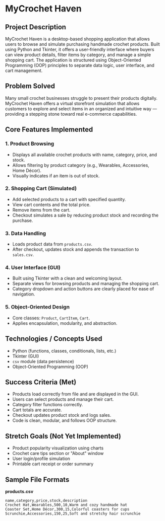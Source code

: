 # MyCrochet Haven

## Project Description  
MyCrochet Haven is a desktop-based shopping application that allows users to browse and simulate purchasing handmade crochet products. Built using Python and Tkinter, it offers a user-friendly interface where buyers can view product details, filter items by category, and manage a simple shopping cart. The application is structured using Object-Oriented Programming (OOP) principles to separate data logic, user interface, and cart management.

## Problem Solved  
Many small crochet businesses struggle to present their products digitally. MyCrochet Haven offers a virtual storefront simulation that allows customers to explore and select items in an organized and intuitive way — providing a stepping stone toward real e-commerce capabilities.

## Core Features Implemented

### 1. Product Browsing
- Displays all available crochet products with name, category, price, and stock.
- Allows filtering by product category (e.g., Wearables, Accessories, Home Décor).
- Visually indicates if an item is out of stock.

### 2. Shopping Cart (Simulated)
- Add selected products to a cart with specified quantity.
- View cart contents and the total price.
- Remove items from the cart.
- Checkout simulates a sale by reducing product stock and recording the purchase.

### 3. Data Handling
- Loads product data from `products.csv`.
- After checkout, updates stock and appends the transaction to `sales.csv`.

### 4. User Interface (GUI)
- Built using Tkinter with a clean and welcoming layout.
- Separate views for browsing products and managing the shopping cart.
- Category dropdown and action buttons are clearly placed for ease of navigation.

### 5. Object-Oriented Design
- Core classes: `Product`, `CartItem`, `Cart`.
- Applies encapsulation, modularity, and abstraction.

## Technologies / Concepts Used
- Python (functions, classes, conditionals, lists, etc.)
- Tkinter (GUI)
- `csv` module (data persistence)
- Object-Oriented Programming (OOP)

## Success Criteria (Met)
- Products load correctly from file and are displayed in the GUI.
- Users can select products and manage their cart.
- Category filter functions correctly.
- Cart totals are accurate.
- Checkout updates product stock and logs sales.
- Code is clean, modular, and follows OOP structure.

## Stretch Goals (Not Yet Implemented)
- Product popularity visualization using charts
- Crochet care tips section or "About" window
- User login/profile simulation
- Printable cart receipt or order summary

## Sample File Formats

**products.csv**
```csv
name,category,price,stock,description
Crochet Hat,Wearables,500,10,Warm and cozy handmade hat
Coaster Set,Home Décor,300,15,Colorful coasters for cups
Scrunchie,Accessories,150,25,Soft and stretchy hair scrunchie
